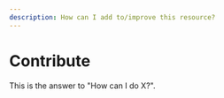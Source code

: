```yaml
---
description: How can I add to/improve this resource?
---
```


# Contribute

This is the answer to "How can I do X?".

